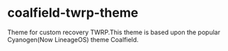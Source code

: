 # coalfield-twrp-theme
Theme for custom recovery TWRP.This theme is based upon the popular Cyanogen(Now LineageOS) theme Coalfield.
